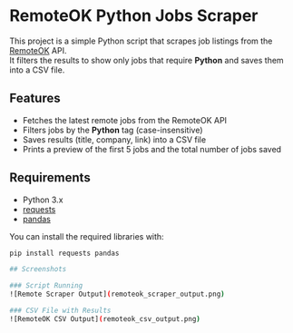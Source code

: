 # RemoteOK Python Jobs Scraper

This project is a simple Python script that scrapes job listings from the [RemoteOK](https://remoteok.com/api) API.  
It filters the results to show only jobs that require **Python** and saves them into a CSV file.

## Features
- Fetches the latest remote jobs from the RemoteOK API  
- Filters jobs by the **Python** tag (case-insensitive)  
- Saves results (title, company, link) into a CSV file  
- Prints a preview of the first 5 jobs and the total number of jobs saved  

## Requirements
- Python 3.x  
- [requests](https://pypi.org/project/requests/)  
- [pandas](https://pypi.org/project/pandas/)  

You can install the required libraries with:

```bash
pip install requests pandas

## Screenshots

### Script Running
![Remote Scraper Output](remoteok_scraper_output.png)

### CSV File with Results
![RemoteOK CSV Output](remoteok_csv_output.png)